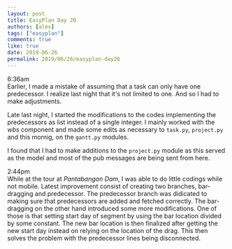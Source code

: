 ```yaml
---
layout: post
title: EasyPlan Day 20
authors: [alex]
tags: ["easyplan"]
comments: true
like: true
date: 2019-06-26
permalink: 2019/06/26/easyplan-day20
---
```

6:36am  
Earlier, I made a mistake of assuming that a task can only have one predecessor. I realize last night that it's not limited to one. And so I had to make adjustments.

Late last night, I started the modifications to the codes implementing the predecessors as list instead of a single integer. I mainly worked with the _wbs_ component and made some edits as necessary to ```task.py```, ```project.py``` and this mornig, on the ```gantt.py``` modules.

I found that I had to make additions to the ```project.py``` module as this served as the model and most of the pub messages are being sent from here.

2:44pm  
While at the tour at _Pantabangan Dam_, I was able to do little codings while not mobile. Latest improvement consist of creating two branches, bar-dragging and predecessor. The predecessor branch was didicated to making sure that predecessors are added and fetched correctly. The bar-dragging on the other hand introduced some more modifications. One of those is that setting start day of segment by using the bar location divided by some constant. The new bar location is then finalized after getting the new start day instead on relying on the location of the drag. This then solves the problem with the predecessor lines being disconnected.

